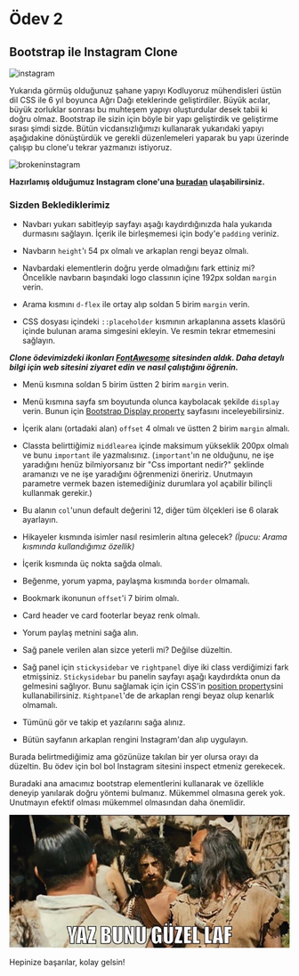 # Ödev 2

## Bootstrap ile Instagram Clone

![instagram](figures/instagram.gif)

Yukarıda görmüş olduğunuz şahane yapıyı Kodluyoruz mühendisleri üstün dil CSS ile 6 yıl boyunca Ağrı Dağı eteklerinde geliştirdiler. Büyük acılar, büyük zorluklar sonrası bu muhteşem yapıyı oluşturdular desek tabii ki doğru olmaz.
Bootstrap ile sizin için böyle bir yapı geliştirdik ve geliştirme sırası şimdi sizde. Bütün vicdansızlığımızı kullanarak yukarıdaki yapıyı aşağıdakine dönüştürdük ve gerekli düzenlemeleri yaparak bu yapı üzerinde çalışıp bu clone'u tekrar yazmanızı istiyoruz.

![brokeninstagram](figures/instagrambroken.gif)

**Hazırlamış olduğumuz Instagram clone'una [buradan](instagramclone/) ulaşabilirsiniz.**

### Sizden Beklediklerimiz

- Navbarı yukarı sabitleyip sayfayı aşağı kaydırdığınızda hala yukarıda durmasını sağlayın. İçerik ile birleşmemesi için body'e `padding` veriniz.

- Navbarın `height`'ı 54 px olmalı ve arkaplan rengi beyaz olmalı.

- Navbardaki elementlerin doğru yerde olmadığını fark ettiniz mi? Öncelikle navbarın başındaki logo classının içine 192px soldan `margin` verin.

- Arama kısmını `d-flex` ile ortay alıp soldan 5 birim `margin` verin.

- CSS dosyası içindeki `::placeholder` kısmının arkaplanına assets klasörü içinde bulunan arama simgesini ekleyin. Ve resmin tekrar etmemesini sağlayın.

***Clone ödevimizdeki ikonları [FontAwesome](https://fontawesome.com/) sitesinden aldık. Daha detaylı bilgi için web sitesini ziyaret edin ve nasıl çalıştığını öğrenin.***

- Menü kısmına soldan 5 birim üstten 2 birim `margin` verin.

- Menü kısmına sayfa sm boyutunda olunca kaybolacak şekilde `display` verin. Bunun için [Bootstrap Display property](https://getbootstrap.com/docs/4.5/utilities/display/) sayfasını inceleyebilirsiniz.

- İçerik alanı (ortadaki alan) `offset` 4 olmalı ve üstten 2 birim `margin` almalı.

- Classta belirttiğimiz `middlearea` içinde maksimum yükseklik 200px olmalı ve bunu `important` ile yazmalısınız. (`important`'ın ne olduğunu, ne işe yaradığını henüz bilmiyorsanız bir "Css important nedir?" şeklinde aramanızı ve ne işe yaradığını öğrenmenizi öneririz. Unutmayın parametre vermek bazen istemediğiniz durumlara yol açabilir bilinçli kullanmak gerekir.)

- Bu alanın `col`'unun default değerini 12, diğer tüm ölçekleri ise 6 olarak ayarlayın.

- Hikayeler kısmında isimler nasıl resimlerin altına gelecek? *(İpucu: Arama kısmında kullandığımız özellik)*

- İçerik kısmında üç nokta sağda olmalı.

- Beğenme, yorum yapma, paylaşma kısmında `border` olmamalı.

- Bookmark ikonunun `offset`'i 7 birim olmalı.

- Card header ve card footerlar beyaz renk olmalı.

- Yorum paylaş metnini sağa alın.

- Sağ panele verilen alan sizce yeterli mi? Değilse düzeltin.

- Sağ panel için `stickysidebar` ve `rightpanel` diye iki class verdiğimizi fark etmişsiniz. `Stickysidebar` bu panelin sayfayı aşağı kaydırdıkta onun da gelmesini sağlıyor. Bunu sağlamak için için CSS'in [position property](https://www.w3schools.com/css/css_positioning.asp)sini kullanabilirsiniz. `Rightpanel`'de de arkaplan rengi beyaz olup kenarlık olmamalı.

- Tümünü gör ve takip et yazılarını sağa alınız.

- Bütün sayfanın arkaplan rengini Instagram'dan alıp uygulayın.

Burada belirtmediğimiz ama gözünüze takılan bir yer olursa orayı da düzeltin. Bu ödev için bol bol Instagram sitesini inspect etmeniz gerekecek.

Buradaki ana amacımız bootstrap elementlerini kullanarak ve özellikle deneyip yanılarak doğru yöntemi bulmanız. Mükemmel olmasına gerek yok.
Unutmayın efektif olması mükemmel olmasından daha önemlidir.

![arog](figures/arog.jpg)

Hepinize başarılar, kolay gelsin!



